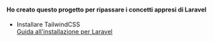 #### Ho creato questo progetto per ripassare i concetti appresi di Laravel

-   Installare TailwindCSS  
    [Guida all'installazione per Laravel](https://tailwindcss.com/docs/guides/laravel)
